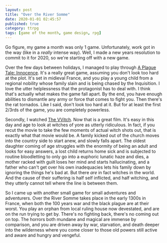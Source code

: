```yaml
---
layout: post
title: "Over the River Somme"
date: 2020-01-01 02:45:57
published: true
category: ttrpg
tags: [game of the month, game design, rpg]
---
```


Go figure, my game a month was only 1 game. Unfortunately, work got in the way (like in a *really* intense way). Well, I made a new years resolution to commit to it for 2020, so we're starting off with a new game.

Over the few days between holidays, I managed to play through [A Plague Tale: Innocence]. It's a really great game, assuming you don't look too hard at the plot. It's set in midieval France, and you play a young child from a regional nobility whose family slain and is being chased by the Inquisition. I love the utter helplessness that the protagonist has to deal with. I think that's actually what makes the game fall apart. By the end, you have enough abilities to dismantle any army or force that comes to fight you. Then there's the rat tornados. Like I said, don't look too hard at it. But for at least the first 2/3rds of the game, you are completely powerless.

Secondly, I watched [The VVitch]. Now that is a great film. It's easy in this day and age to look at witches of yore as utterly ridiculous. In fact, if you recut the movie to take the few moments of actual witch shots out, that is exactly what that movie would be. A family kicked out of the church moves into the country side to start anew, and slowly falls apart. The oldest daughter coming of age struggles with the enormity of being an adult and looks for easy answers, a lost child returns home sick and is subjected to routine bloodletting to only go into a euphoric lunatic haze and dies, a mother racked with guilt loses her mind and starts hallucinating, and a father who can't get over his own inadequacies lets his family down by ignoring the things he's bad at. But there *are* in fact witches in the world. And the cause of their suffering is half self inflicted, and half witching, and they utterly cannot tell where the line is between them.

So I came up with another small game for small adventures and adventurers. Over the River Somme takes place in the early 1300s in France, when both the 100 years war and the black plague are at their worst. You play an orphan from local ruling house now devestated, and are on the run trying to get by. There's no fighting back, there's no coming out on top. The horrors both mundane and magical are immense by comparison, and you are driven away by war, starvation, and death deeper into the wilderness where you come closer to those old powers still active and aware and hungry and vengeful.


[A Plague Tale: Innocence]: https://store.steampowered.com/app/752590/A_Plague_Tale_Innocence/
[The VVitch]: https://www.imdb.com/title/tt4263482/
[Over the River Somme]: http://blog.chalupaul.com/somme/